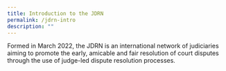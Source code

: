 ```yaml
---
title: Introduction to the JDRN
permalink: /jdrn-intro
description: ""
---
```





Formed in March 2022, the JDRN is an international network of judiciaries aiming to promote the early, amicable and fair resolution of court disputes through the use of judge-led dispute resolution processes.